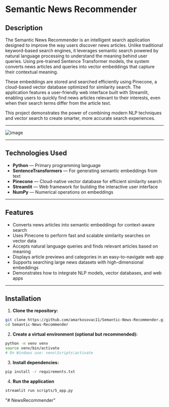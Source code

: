 # Semantic News Recommender

## Description

The Semantic News Recommender is an intelligent search application designed to improve the way users discover news articles. Unlike traditional keyword-based search engines, it leverages semantic search powered by natural language processing to understand the meaning behind user queries. Using pre-trained Sentence Transformer models, the system converts news articles and queries into vector embeddings that capture their contextual meaning.

These embeddings are stored and searched efficiently using Pinecone, a cloud-based vector database optimized for similarity search. The application features a user-friendly web interface built with Streamlit, enabling users to quickly find news articles relevant to their interests, even when their search terms differ from the article text.

This project demonstrates the power of combining modern NLP techniques and vector search to create smarter, more accurate search experiences.

---


![image](https://github.com/user-attachments/assets/1c3e1ec6-aa79-4916-9aac-971dfae0d922)


---

## Technologies Used

- **Python** — Primary programming language
- **SentenceTransformers** — For generating semantic embeddings from text
- **Pinecone** — Cloud-native vector database for efficient similarity search
- **Streamlit** — Web framework for building the interactive user interface
- **NumPy** — Numerical operations on embeddings

---

## Features

- Converts news articles into semantic embeddings for context-aware search
- Uses Pinecone to perform fast and scalable similarity searches on vector data
- Accepts natural language queries and finds relevant articles based on meaning
- Displays article previews and categories in an easy-to-navigate web app
- Supports searching large news datasets with high-dimensional embeddings
- Demonstrates how to integrate NLP models, vector databases, and web apps

---

## Installation

1. **Clone the repository:**
  ```bash
  git clone https://github.com/amarkosovac11/Semantic-News-Recommender.git
  cd Semantic-News-Recommender
  ```
2. **Create a virtual environment (optional but recommended):**
  ```bash
  python -m venv venv
  source venv/bin/activate
  # On Windows use: venv\Scripts\activate
  ```
3. **Install dependencies:**
  ```bash
  pip install -r requirements.txt
  ```
4. **Run the application**
  ```bash
  streamlit run scripts/5_app.py
  ```


"# NewsRecommender" 
